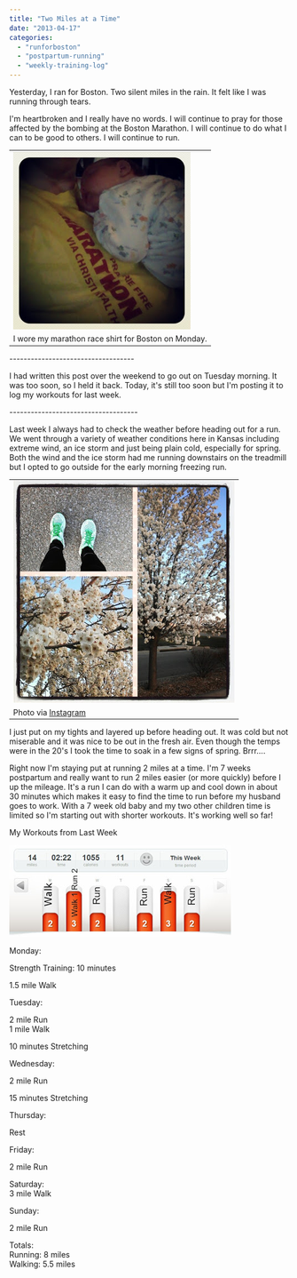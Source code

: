 ```yaml
---
title: "Two Miles at a Time"
date: "2013-04-17"
categories: 
  - "runforboston"
  - "postpartum-running"
  - "weekly-training-log"
---
```


Yesterday, I ran for Boston. Two silent miles in the rain. It felt like I was running through tears. 

  

I'm heartbroken and I really have no words. I will continue to pray for those affected by the bombing at the Boston Marathon. I will continue to do what I can to be good to others. I will continue to run. 

  

<table align="center" cellpadding="0" cellspacing="0"><tbody><tr><td><a href="http://amotherspace.net/wp-content/uploads/2013/04/IMG_20130416_0832431.jpg" imageanchor="1"><img border="0" height="320" src="images/IMG_20130416_083243.jpg" width="320"></a></td></tr><tr><td><span>I wore my marathon race shirt for Boston on Monday.</span></td></tr></tbody></table>

  
  

\-----------------------------------

  

  

I had written this post over the weekend to go out on Tuesday morning. It was too soon, so I held it back. Today, it's still too soon but I'm posting it to log my workouts for last week.

  

  

\------------------------------------

  
  
Last week I always had to check the weather before heading out for a run. We went through a variety of weather conditions here in Kansas including extreme wind, an ice storm and just being plain cold, especially for spring. Both the wind and the ice storm had me running downstairs on the treadmill but I opted to go outside for the early morning freezing run. 

  

<table align="center" cellpadding="0" cellspacing="0"><tbody><tr><td><a href="http://amotherspace.net/wp-content/uploads/2013/04/IMG_20130412_0752241.jpg" imageanchor="1"><img border="0" height="400" src="images/IMG_20130412_075224.jpg" width="400"></a></td></tr><tr><td><span>Photo via <a href="http://instagram.com/amotherspace" target="_blank">Instagram</a></span></td></tr></tbody></table>

I just put on my tights and layered up before heading out. It was cold but not miserable and it was nice to be out in the fresh air. Even though the temps were in the 20's I took the time to soak in a few signs of spring. Brrr....

  

Right now I'm staying put at running 2 miles at a time. I'm 7 weeks postpartum and really want to run 2 miles easier (or more quickly) before I up the mileage. It's a run I can do with a warm up and cool down in about 30 minutes which makes it easy to find the time to run before my husband goes to work. With a 7 week old baby and my two other children time is limited so I'm starting out with shorter workouts. It's working well so far!

  

My Workouts from Last Week

  

[![](images/Apr8DailyMilePM.jpg)](http://amotherspace.net/wp-content/uploads/2013/04/Apr8DailyMilePM1.jpg)

  

  

Monday:

Strength Training: 10 minutes

1.5 mile Walk

  

Tuesday:

2 mile Run   
1 mile Walk

10 minutes Stretching

  

Wednesday:

2 mile Run

15 minutes Stretching

  

Thursday:

Rest

  

Friday:

2 mile Run

  

Saturday:  
3 mile Walk

  

Sunday:

2 mile Run  
  
Totals:  
Running: 8 miles  
Walking: 5.5 miles
